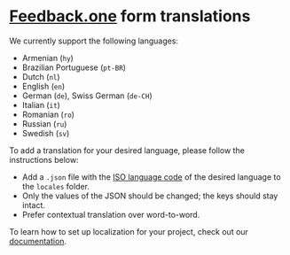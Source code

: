 # [Feedback.one](https://feedback.one/) form translations

We currently support the following languages:
- Armenian (`hy`)
- Brazilian Portuguese (`pt-BR`)
- Dutch (`nl`)
- English (`en`)
- German (`de`), Swiss German (`de-CH`)
- Italian (`it`)
- Romanian (`ro`)
- Russian (`ru`)
- Swedish (`sv`)

To add a translation for your desired language, please follow the instructions below:

- Add a `.json` file with the [ISO language code](https://www.w3schools.com/tags/ref_language_codes.asp) of the desired language to the `locales` folder.
- Only the values of the JSON should be changed; the keys should stay intact.
- Prefer contextual translation over word-to-word.

To learn how to set up localization for your project, check out our [documentation](https://docs.feedback.one/customization/localization).
